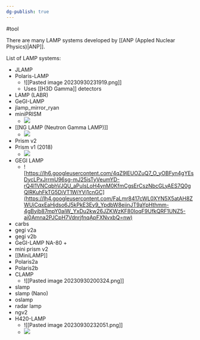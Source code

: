 ```yaml
---
dg-publish: true
---
```

#tool

There are many LAMP systems developed by [[ANP (Appled Nuclear Physics)|ANP]].

List of LAMP systems:
- JLAMP
- Polaris-LAMP
    - ![[Pasted image 20230930231919.png]]
    - Uses [[H3D Gamma]] detectors
- LAMP (LABR)
- GeGI-LAMP
- jlamp_mirror_ryan
- miniPRISM
	- **![](https://lh6.googleusercontent.com/Bg5xD7rWHBefbdRPYXzC1Tl9Guj-57et8w0H5JEoYiiqH-lqL2RyrKyUKGtjPcciynlaqJqrWZiR21adS_sihxtJSZDejrH3lcqc0aWroYSjrE0mbc50IMcEX_81KGtgHbwnkl3Y6niiqjzdJKbuoi-q9g=nw)**
- [[NG LAMP (Neutron Gamma LAMP)]]
	- **![](https://lh6.googleusercontent.com/Z0s8d8hg5fe57UmxTWzwhj_qe2YZW0CD31s085pR0caMTFI6dft0p0ReOsZuv1yIaRF5-9KWOOsPkf5vSK1u0R4xCuSlGl8f5XBOC-I63vTyhIy0ezBWWNK_BI5uRQ0ssqZqOMbk32afKrQ_V1ncgLpVVw=nw)**
- Prism v2
- Prism v1 (2018)
	- ![](https://lh4.googleusercontent.com/kZbvjuzJIuC36Ae7SJPmhQ6dbHreXlTOIdtKIuTfbH9p9HhiPvKFq-NZ-32p3wH2jbxvlMkDunNA-9gzBx6Dn976DJbesp4YQqVZXdteqpEXfHYJN-dUoXGzYOgcM1IBbAeL5WhUiVZ86034HSbICov-Qg=nw)
- GEGI LAMP
	- ![https://lh6.googleusercontent.com/4qZ9lEUOZuQ7_O_yOBFyn4gYEsDycLPxJrrmU96sg-mJ25isTyVeumYD-rQ4l1VNCqbhVJQU_aPuIsLoH4ynM0KfmCgsErCszNbcGLyAES7Q0gQlRKuhFkTG5DiVT1WiYVj1cnGC](https://lh4.googleusercontent.com/FaLmr8417cWL0XYN5X5atAH8ZWUiCqxEaHjdso6J5kPkE3Ey9_YpdbW8eiinJT9aYpHthmm-4gByib87mpY0aiW_YxDu2kw26JZKWzKF80IoqF9UfkQRF1UNZ5-ai0Amna2PJCpH7VdnrjfnqApFXNvxbQ=nw)
- carbs
- gegi v2a
- gegi v2b
- GeGI-LAMP NA-80 +
- mini prism v2
- [[MiniLAMP]]
- Polaris2a
- Polaris2b
- CLAMP
    - ![[Pasted image 20230930200324.png]]
- slamp
- slamp (Nano)
- oslamp
- radar lamp
- ngv2
- H420-LAMP
    - ![[Pasted image 20230930232051.png]]
    - ![](https://lh5.googleusercontent.com/qyYlQeGX6uwsxBYTy0RD0WXhUlZegai_fNTlDJ2xtra586ijh04Rk_tOwId1w6d9VsF3Ic0Uk9UgX-q9t_SEAZvfCeaUr3c_iqgaJefO8tGVoqsfWGATb8N7af74dYrHc8rgMx3ZT1Mf85ly7feV3A=nw)